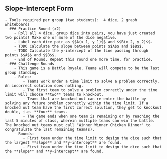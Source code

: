 ## Slope-Intercept Form
	- Tools required per group (two students):  4 dice, 2 graph whiteboards
	- ### Practice Round (x2)
		- Roll all 4 dice, group dice into pairs, you have just created two points! Make one or more of the dice negative.
		- Label each dice pair as $$A(x_1, y_1)$$ and $$B(x_2, y_2)$$.
		- TODO Calculate the slope between points $$A$$ and $$B$$.
		- TODO Calculate the y-intercept of the line passing through points $$A$$ and $$B$$.
		- End of Round. Repeat this round one more time, for practice.
	- ### Challenge Rounds
		- This game is a Battle Royale. Teams will compete to be the last group standing.
		- Rules:
			- Teams work under a time limit to solve a problem correctly. An incorrect solution does nothing.
			- The first team to solve a problem correctly under the time limit will choose **two** teams to knockout.
			- Teams that are knocked out can re-enter the battle by solving any future problem correctly within the time limit. If a knocked out team have the first correct solution, they get to knockout double, i.e. **four** teams.
			- The game ends when one team is remaining or by reaching the last 5 minutes of class, wherein multiple teams can win the battle. The knocked out teams must call "Winner Winner Chicken Dinner" to congratulate the last remaining team(s).
		- Rounds:
			- First team under the time limit to design the dice such that the largest **slope** and **y-intercept** are found.
			- First team under the time limit to design the dice such that the **slope** and **y-intercept** are found.